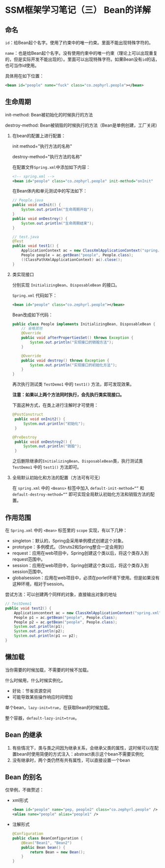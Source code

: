 # SSM框架学习笔记（三） Bean的详解


## 命名

`id`：给Bean起个名字。使用了约束中的唯一约束。里面不能出现特殊字符的。

`name`：也是给Bean起个名字。没有使用约束中的唯一约束（理论上可以出现重复的，但是实际开发不能出现的）。里面可以出现特殊字符。如果Bean没有`id`的话，也可当作id使用。

具体用在如下位置：

```xml
<bean id="people" name="fuck" class="co.zephyrl.people"></bean>
```

## 生命周期

init-method: Bean被初始化的时候执行的方法

destroy-method: Bean被销毁的时候执行的方法（Bean是单例创建，工厂关闭）

1. 在bean的配置上进行配置：

    init method="执行方法的名称"

    destroy-method="执行方法的名称"

    在配置文件`Spring.xml`中添加如下内容：

   ```xml
   <!-- spring.xml -->
   <bean id="people" class="co.zephyrl.people" init-method="onInit"   destroy-method="onDestroy">
   ```

   在Bean体内和单元测试中的写法如下：

   ```java
   // People.java
   public void onInit() {
       System.out.println("生命周期开始");
   }
   public void onDestroy() {
       System.out.println("生命周期结束");
   }

   // test.java
   @Test
   public void test1() {
       ApplicationContext ac = new ClassXmlApplicationContext("spring.xml");
       People people = ac.getBean("people", People.class);
       ((ClassPathXmlApplicationContext) ac).close();
   }
   ```

2. 类实现接口

   分别实现 `InitializingBean`、`DisposableBean` 的接口。

   `Spring.xml` 代码如下：

   ```xml
   <bean id="people" class="co.zephyrl.people"></bean>
   ```

   Bean改成如下代码：

   ```java
   public class People implements InitializingBean, DisposableBean {
       // 省略其他
       @Override
       public void afterPropertiesSet() throws Exception {
           System.out.println("实现接口的销毁方法");
       }

       @Override
       public void destroy() throws Exception {
           System.out.println("实现接口的初始化方法");
       }
   }
   ```

   再次执行测试类 `TestDemo1` 中的 `test1()` 方法，即可发现效果。

   **注意：如果以上两个方法同时执行，会先执行类实现接口。**

   下面这种方式，在类上进行注解时才可使用：

   ```java
   @PostConstruct
    public void onInit2() {
        System.out.println("初始化");
    }

   @PreDestroy
    public void onDestroy2() {
        System.out.println("销毁");
    }
   ```

   之后删除继承的`InitializingBean`、`DisposableBean`类，执行测试类 `TestDemo1` 中的 `test1()` 方法即可。

3. 全局默认初始化和方法的配置（方法可有可无）

   在 `spring.xml` 中的 `<Beans>` 标签中加入 `default-init-method=“”` 和`default-destroy-method=“”` 即可实现全局默认初始化方法和销毁方法的配置。

## 作用范围

在 `Spring.xml` 中的 `<Bean>` 标签里的 `scope` 实现，有以下几种：

- singleton：默认的，Spring会采用单例模式创建这个对象。
- prototype：多例模式。（Struts2和Spring整合一定会用到）
- request：应用在web项目中，Spring创建这个类以后，将这个类存入到request范围中。
- session：应用在web项目中，Spring创建这个类以后，将这个类存入到session范围中。
- globalsession：应用在web项目中，必须在porlet环境下使用。但是如果没有这种环境，相对于session。

尝试方法：可以创建两个同样的对象，直接输出对象的地址

```java
// TestDemo1
public void test2() {
    Applicationcontext ac = new ClassXmlApplicationContext("spring.xml");
    People p1 = ac.getBean("people", People.class);
    People p2 = ac.getBean("people", People.class);
    System.out.println(p1);
    System.out.println(p2);
    System.out.println(p1 == p2);
}
```

## 懒加载

当你需要的时候加载，不需要的时候不加载。

什么时候用，什么时候实例化。

- 好处：节省资源空间
- 可能导致某些操作响应时间增加

单个bean，`lazy-init=true`，在获取Bean的时候加载。

整个容器，`default-lazy-init=true`。

## Bean 的继承

1. 有些情况下，类与类之间因为继承关系，会继承父类的属性，这时候可以在配置bean时使用简便的方式注入：abstract表示这个bean不需要实例化
2. 没有继承时，两个类仍然有共有属性，可以直接设置一个bean

## Bean 的别名

仅举例，不做赘述：

- xml形式

   ```xml
   <bean id="people" name="pep, people2" class="co.zephyrl.people" />
   <alias name="people" alias="people1" />
   ```

- 注解形式

   ```java
   @Configuration
   public class BeanConfiguration {
       @Bean("Bean1", "Bean2")
       public Bean bean() {
           return Bean = new Bean();
       }
   }
   ```
